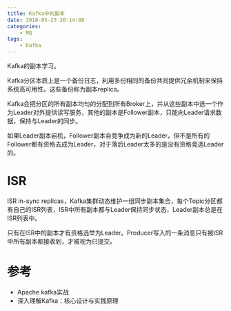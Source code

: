 ```yaml
---
title: Kafka中的副本
date: 2018-05-23 20:14:08
categories: 
	- MQ
tags:
	- Kafka
---
```


Kafka的副本学习。

<!--more-->

Kafka分区本质上是一个备份日志，利用多份相同的备份共同提供冗余机制来保持系统高可用性。这些备份称为副本replica。

Kafka会把分区的所有副本均匀的分配到所有Broker上，并从这些副本中选一个作为Leader对外提供读写服务，其他的副本是Follower副本，只能向Leader请求数据，保持与Leader的同步。

如果Leader副本宕机，Follower副本会竞争成为新的Leader，但不是所有的Follower都有资格去成为Leader，对于落后Leader太多的是没有资格竞选Leader的。

# ISR

ISR in-sync replicas，Kafka集群动态维护一组同步副本集合，每个Topic分区都有自己的ISR列表，ISR中所有副本都与Leader保持同步状态，Leader副本总是在ISR列表中。

只有在ISR中的副本才有资格选举为Leader。Producer写入的一条消息只有被ISR中所有副本都接收到，才被视为已提交。

# 参考

- Apache kafka实战
- 深入理解Kafka：核心设计与实践原理